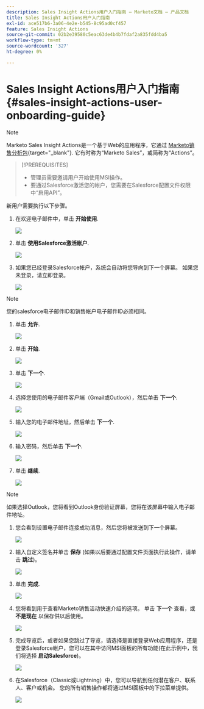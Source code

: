 ```yaml
---
description: Sales Insight Actions用户入门指南 — Marketo文档 — 产品文档
title: Sales Insight Actions用户入门指南
exl-id: ace517b6-3a06-4e2e-b545-8c95ad0cf457
feature: Sales Insight Actions
source-git-commit: 02b2e39580c5eac63de4b4b7fdaf2a835fdd4ba5
workflow-type: tm+mt
source-wordcount: '327'
ht-degree: 0%

---
```


# Sales Insight Actions用户入门指南 {#sales-insight-actions-user-onboarding-guide}

>[!NOTE]
>
>Marketo Sales Insight Actions是一个基于Web的应用程序，它通过 [Marketo销售分析包](/help/marketo/product-docs/marketo-sales-insight/msi-for-salesforce/installation/install-marketo-sales-insight-package-in-salesforce-appexchange.md){target="_blank"}. 它有时称为“Marketo Sales”，或简称为“Actions”。

>[!PREREQUISITES]
>
>* 管理员需要邀请用户开始使用MSI操作。
>* 要通过Salesforce激活您的帐户，您需要在Salesforce配置文件权限中“启用API”。

新用户需要执行以下步骤。

1. 在欢迎电子邮件中，单击 **开始使用**.

   ![](assets/sales-insight-actions-user-onboarding-guide-1.png)

1. 单击 **使用Salesforce激活帐户**.

   ![](assets/sales-insight-actions-user-onboarding-guide-2.png)

1. 如果您已经登录Salesforce帐户，系统会自动将您导向到下一个屏幕。 如果您未登录，请立即登录。

   ![](assets/sales-insight-actions-user-onboarding-guide-3.png)

>[!NOTE]
>
>您的salesforce电子邮件ID和销售帐户电子邮件ID必须相同。

1. 单击 **允许**.

   ![](assets/sales-insight-actions-user-onboarding-guide-4.png)

1. 单击 **开始**.

   ![](assets/sales-insight-actions-user-onboarding-guide-5.png)

1. 单击 **下一个**.

   ![](assets/sales-insight-actions-user-onboarding-guide-6.png)

1. 选择您使用的电子邮件客户端（Gmail或Outlook），然后单击 **下一个**.

   ![](assets/sales-insight-actions-user-onboarding-guide-7.png)

1. 输入您的电子邮件地址，然后单击 **下一个**.

   ![](assets/sales-insight-actions-user-onboarding-guide-8.png)

1. 输入密码，然后单击 **下一个**.

   ![](assets/sales-insight-actions-user-onboarding-guide-9.png)

1. 单击 **继续**.

   ![](assets/sales-insight-actions-user-onboarding-guide-10.png)

>[!NOTE]
>
>如果选择Outlook，您将看到Outlook身份验证屏幕，您将在该屏幕中输入电子邮件地址。

1. 您会看到设置电子邮件连接成功消息，然后您将被发送到下一个屏幕。

   ![](assets/sales-insight-actions-user-onboarding-guide-11.png)

1. 输入自定义签名并单击 **保存** (如果以后要通过配置文件页面执行此操作，请单击 **跳过**)。

   ![](assets/sales-insight-actions-user-onboarding-guide-12.png)

1. 单击 **完成**.

   ![](assets/sales-insight-actions-user-onboarding-guide-13.png)

1. 您将看到用于查看Marketo销售活动快速介绍的选项。 单击 **下一个** 查看，或 **不是现在** 以保存供以后使用。

   ![](assets/sales-insight-actions-user-onboarding-guide-14.png)

1. 完成导览后，或者如果您跳过了导览，请选择是直接登录Web应用程序，还是登录Salesforce帐户，您可以在其中访问MSI面板的所有功能(在此示例中，我们将选择 **启动Salesforce**)。

   ![](assets/sales-insight-actions-user-onboarding-guide-15.png)

1. 在Salesforce（Classic或Lightning）中，您可以导航到任何潜在客户、联系人、客户或机会。 您的所有销售操作都将通过MSI面板中的下拉菜单提供。

   ![](assets/sales-insight-actions-user-onboarding-guide-16.png)

